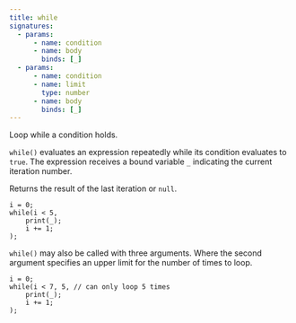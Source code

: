 ```yaml
---
title: while
signatures:
  - params:
      - name: condition
      - name: body
        binds: [_]
  - params:
      - name: condition
      - name: limit
        type: number
      - name: body
        binds: [_]
---
```


Loop while a condition holds.

`while()` evaluates an expression repeatedly while its condition evaluates to
`true`. The expression receives a bound variable `_` indicating the current
iteration number.

Returns the result of the last iteration or `null`.

```scarpet
i = 0;
while(i < 5,
    print(_);
    i += 1;
);
```

`while()` may also be called with three arguments. Where the second argument
specifies an upper limit for the number of times to loop.

```scarpet
i = 0;
while(i < 7, 5, // can only loop 5 times
    print(_);
    i += 1;
);
```
